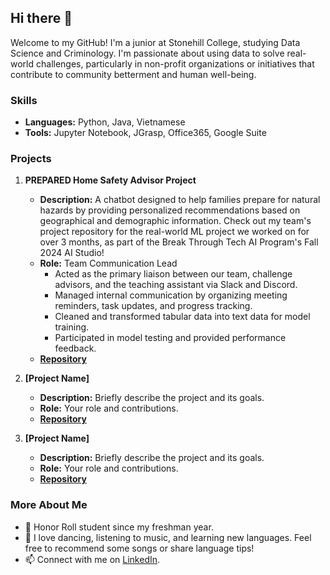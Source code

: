 ## Hi there 👋  

Welcome to my GitHub! I'm a junior at Stonehill College, studying Data Science and Criminology. I'm passionate about using data to solve real-world challenges, particularly in non-profit organizations or initiatives that contribute to community betterment and human well-being.

### Skills  
- **Languages:** Python, Java, Vietnamese  
- **Tools:** Jupyter Notebook, JGrasp, Office365, Google Suite  

### Projects  
1. **PREPARED Home Safety Advisor Project**  
   - **Description:** A chatbot designed to help families prepare for natural hazards by providing personalized recommendations based on geographical and demographic information.  Check out my team's project repository for the real-world ML project we worked on for over 3 months, as part of the Break Through Tech AI Program's Fall 2024 AI Studio!
   - **Role:** Team Communication Lead  
     - Acted as the primary liaison between our team, challenge advisors, and the teaching assistant via Slack and Discord.
     - Managed internal communication by organizing meeting reminders, task updates, and progress tracking.
     - Cleaned and transformed tabular data into text data for model training.  
     - Participated in model testing and provided performance feedback.  
   - [**Repository**](https://github.com/PREPARED-AI-Studio-Project/PREPARED-Project)  

2. **[Project Name]**  
   - **Description:** Briefly describe the project and its goals.  
   - **Role:** Your role and contributions.  
   - [**Repository**](link-to-repository)  

3. **[Project Name]**  
   - **Description:** Briefly describe the project and its goals.  
   - **Role:** Your role and contributions.  
   - [**Repository**](link-to-repository)  

### More About Me  
- 🌟 Honor Roll student since my freshman year.  
- 🎵 I love dancing, listening to music, and learning new languages. Feel free to recommend some songs or share language tips!  
- 📫 Connect with me on [LinkedIn](https://www.linkedin.com/in/ula-nguyen/).  
